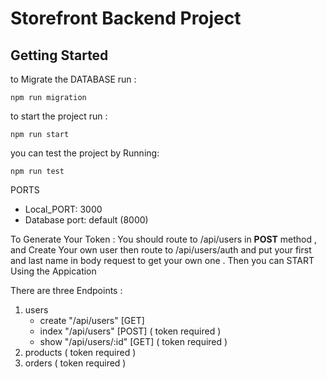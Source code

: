# Storefront Backend Project

## Getting Started

to Migrate the DATABASE run :
```
npm run migration
```
to start the project run : 
```
npm run start
```
you can test the project by Running:
```
npm run test
```

PORTS

* Local_PORT: 3000
* Database port: default (8000)

To Generate Your Token : You should route to /api/users in **POST** method , and Create Your own user then route to /api/users/auth and put your first and last name in body request to get your own one . Then you can START Using the Appication

There are three Endpoints :
1. users 
   - create "/api/users" [GET]
   - index "/api/users" [POST] ( token required ) 
   - show "/api/users/:id" [GET] ( token required )
2. products ( token required )
3. orders ( token required )